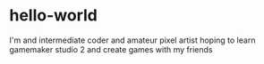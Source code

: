 # hello-world

I'm and intermediate coder and amateur pixel artist hoping to learn gamemaker studio 2 and create games with my friends
